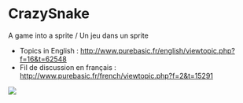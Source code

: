 # CrazySnake
A game into a sprite / Un jeu dans un sprite

- Topics in English : http://www.purebasic.fr/english/viewtopic.php?f=16&t=62548
- Fil de discussion en français : http://www.purebasic.fr/french/viewtopic.php?f=2&t=15291

![](http://s242132022.onlinehome.fr/Download/PureBasic/capture/CrazySnake.jpg)

